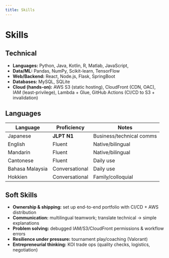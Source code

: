 ```yaml
---
title: Skills
---
```


# Skills

## Technical
- **Languages:** Python, Java, Kotlin, R, Matlab, JavaScript,
- **Data/ML:** Pandas, NumPy, Scikit-learn, TensorFlow  
- **Web/Backend:** React, Node.js, Flask, SpringBoot  
- **Databases:** MySQL, SQLite  
- **Cloud (hands-on):** AWS S3 (static hosting), CloudFront (CDN, OAC), IAM (least-privilege), Lambda + Glue, GitHub Actions (CI/CD to S3 + invalidation)

## Languages
| Language | Proficiency | Notes |
|---|---|---|
| Japanese | **JLPT N1** | Business/technical comms |
| English | Fluent | Native/bilingual |
| Mandarin | Fluent | Native/bilingual |
| Cantonese | Fluent | Daily use |
| Bahasa Malaysia | Conversational | Daily use |
| Hokkien | Conversational | Family/colloquial |

## Soft Skills
- **Ownership & shipping:** set up end-to-end portfolio with CI/CD + AWS distribution
- **Communication:** multilingual teamwork; translate technical → simple explanations
- **Problem solving:** debugged IAM/S3/CloudFront permissions & workflow errors
- **Resilience under pressure:** tournament play/coaching (Valorant)
- **Entrepreneurial thinking:** KOI trade ops (quality checks, logistics, negotiation)
